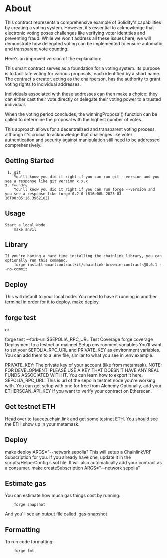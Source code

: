 # About
This contract represents a comprehensive example of Solidity's capabilities by creating a voting system. However, it's essential to acknowledge that electronic voting poses challenges like verifying voter identities and preventing fraud. While we won't address all these issues here, we will demonstrate how delegated voting can be implemented to ensure automatic and transparent vote counting.

Here's an improved version of the explanation:

This smart contract serves as a foundation for a voting system. Its purpose is to facilitate voting for various proposals, each identified by a short name. The contract's creator, acting as the chairperson, has the authority to grant voting rights to individual addresses.

Individuals associated with these addresses can then make a choice: they can either cast their vote directly or delegate their voting power to a trusted individual.

When the voting period concludes, the winningProposal() function can be called to determine the proposal with the highest number of votes.

This approach allows for a decentralized and transparent voting process, although it's crucial to acknowledge that challenges like voter authentication and security against manipulation still need to be addressed comprehensively.
## Getting Started 
     1. git
        You'll know you did it right if you can run git --version and you see a response like git version x.x.x
    2. foundry
        You'll know you did it right if you can run forge --version and you see a response like forge 0.2.0 (816e00b 2023-03-16T00:05:26.396218Z)
## Usage
    Start a local Node
        make anvil
## Library
    If you're having a hard time installing the chainlink library, you can optionally run this command.
        forge install smartcontractkit/chainlink-brownie-contracts@0.6.1 --no-commit

## Deploy
This will default to your local node. You need to have it running in another terminal in order for it to deploy.
        make deploy
 ## forge test
or

forge test --fork-url $SEPOLIA_RPC_URL
Test Coverage
forge coverage
Deployment to a testnet or mainnet
Setup environment variables
You'll want to set your SEPOLIA_RPC_URL and PRIVATE_KEY as environment variables. You can add them to a .env file, similar to what you see in .env.example.

PRIVATE_KEY: The private key of your account (like from metamask). NOTE: FOR DEVELOPMENT, PLEASE USE A KEY THAT DOESN'T HAVE ANY REAL FUNDS ASSOCIATED WITH IT.
You can learn how to export it here.
SEPOLIA_RPC_URL: This is url of the sepolia testnet node you're working with. You can get setup with one for free from Alchemy
Optionally, add your ETHERSCAN_API_KEY if you want to verify your contract on Etherscan.

## Get testnet ETH
Head over to faucets.chain.link and get some testnet ETH. You should see the ETH show up in your metamask.

## Deploy
make deploy ARGS="--network sepolia"
This will setup a ChainlinkVRF Subscription for you. If you already have one, update it in the scripts/HelperConfig.s.sol file. It will also automatically add your contract as a consumer.
make createSubscription ARGS="--network sepolia"
## Estimate gas
You can estimate how much gas things cost by running:

        forge snapshot
And you'll see an output file called .gas-snapshot

## Formatting
To run code formatting:

        forge fmt

